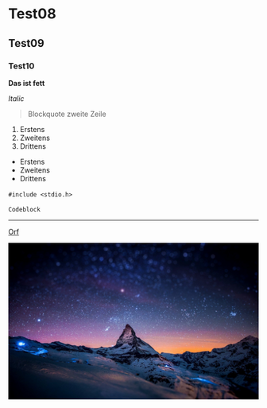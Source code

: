 # Test08 #
## Test09 ##
### Test10 ###


**Das ist fett**

*Italic*
> Blockquote
zweite Zeile

1. Erstens
2. Zweitens
3. Drittens

- Erstens
- Zweitens
- Drittens

`#include <stdio.h>`

```
Codeblock
```

--------

[Orf](https://www.orf.at)

![Berg](Berg.jpg)
